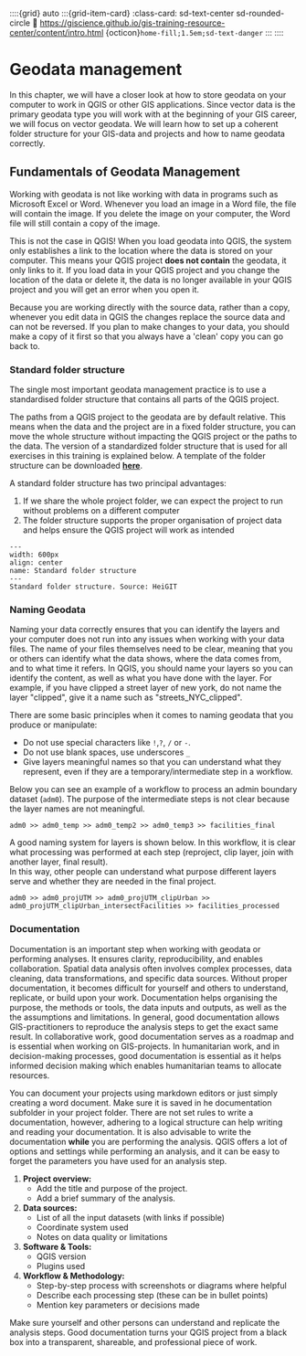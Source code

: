 ::::{grid} auto
:::{grid-item-card}
:class-card: sd-text-center sd-rounded-circle
:link: https://giscience.github.io/gis-training-resource-center/content/intro.html 
{octicon}`home-fill;1.5em;sd-text-danger`
:::
::::

# Geodata management

In this chapter, we will have a closer look at how to store geodata on your computer to work in 
QGIS or other GIS applications. 
Since vector data is the primary geodata type you will work with at the beginning 
of your GIS career, we will focus on vector geodata. We will learn how to set up a coherent 
folder structure for your GIS-data and projects and how to name geodata correctly. 

## Fundamentals of Geodata Management

Working with geodata is not like working with data in programs such as Microsoft 
Excel or Word. Whenever you load an image in a Word file, the file will contain 
the image. If you delete the image on your computer, the Word file will still 
contain a copy of the image. 

This is not the case in QGIS! When you load geodata into QGIS, the system only 
establishes a link to the location where the data is stored on your computer. 
This means your QGIS project __does not contain__ the geodata, it only links to 
it. If you load data in your QGIS project and you change the location of the 
data or delete it, the data is no longer available in your QGIS project and you 
will get an error when you open it. 

Because you are working directly with the source data, rather than a copy, 
whenever you edit data in QGIS the changes replace the source data and can not 
be reversed. If you plan to make changes to your data, you should make a copy of 
it first so that you always have a 'clean' copy you can go back to. 

### Standard folder structure

The single most important geodata management practice is to use a standardised 
folder structure that contains all parts of the QGIS project. 

The paths from a QGIS project to the geodata are by default relative. This means 
when the data and the project are in a fixed folder structure, you can move the 
whole structure without impacting the QGIS project or the paths to the data.
The version of a standardized folder structure that is used for all exercises 
in this training is explained below. A template of the folder structure can be 
downloaded [__here__](https://nexus.heigit.org/repository/gis-training-resource-center/Templates/GIS_project_folder_template.zip).

A standard folder structure has two principal advantages:

1. If we share the whole project folder, we can expect the project to run 
   without problems on a different computer
2. The folder structure supports the proper organisation of project data and 
   helps ensure the QGIS project will work as intended

```{figure} /fig/standard_folder_structure_new_2025.drawio.png
---
width: 600px
align: center
name: Standard folder structure
---
Standard folder structure. Source: HeiGIT
```

### Naming Geodata

Naming your data correctly ensures that you can identify the layers and your computer does not run into any issues 
when working with your data files. The name of your files themselves need to be clear, meaning that you or others 
can identify what the data shows, where the data comes from, and to what time it refers. In QGIS, you should name 
your layers so you can identify the content, as well as what you have done with the layer. For example, if you have 
clipped a street layer of new york, do not name the layer "clipped", give it a name such as "streets_NYC_clipped".

There are some basic principles when it comes to naming geodata that you produce 
or manipulate:

* Do not use special characters like `!`,`?`, `/` or `-`.
* Do not use blank spaces, use underscores `_`
* Give layers meaningful names so that you can understand what they represent, 
  even if they are a temporary/intermediate step in a workflow. 

Below you can see an example of a workflow to process an admin boundary dataset 
(`adm0`). The purpose of the intermediate steps is not clear because the layer 
names are not meaningful. 

`adm0 >> adm0_temp >> adm0_temp2 >> adm0_temp3 >> facilities_final`

A good naming system for layers is shown below. In this workflow, it is clear what 
processing was performed at each step (reproject, clip layer, join with another layer, 
final result).  
In this way, other people can understand what purpose different layers serve and 
whether they are needed in the final project.  

`adm0 >> adm0_projUTM >> adm0_projUTM_clipUrban >> adm0_projUTM_clipUrban_intersectFacilities >> facilities_processed`

### Documentation

Documentation is an important step when working with geodata or performing analyses. It ensures clarity, 
reproducibility, and enables collaboration. Spatial data analysis often involves complex processes, data cleaning, 
data transformations, and specific data sources. Without proper documentation, it becomes difficult for yourself and 
others to understand, replicate, or build upon your work. Documentation helps organising the purpose, the methods or 
tools, the data inputs and outputs, as well as the the assumptions and limitations. 
In general, good documentation allows GIS-practitioners to reproduce the analysis steps to get the exact same result. 
In collaborative work, good documentation serves as a roadmap and is essential when working on GIS-projects. In 
humanitarian work, and in decision-making processes, good documentation is essential as it helps informed decision 
making which enables humanitarian teams to allocate resources. 

You can document your projects using markdown editors or just simply creating a word document. Make sure it is saved 
in he documentation subfolder in your project folder. There are not set rules to write a documentation, however, 
adhering to a logical structure can help writing and reading your documentation. It is also advisable to write the 
documentation __while__ you are performing the analysis. QGIS offers a lot of options and settings while performing 
an analysis, and it can be easy to forget the parameters you have used for an analysis step. 

1. __Project overview:__
   - Add the title and purpose of the project.
   - Add a brief summary of the analysis.
2. __Data sources:__
   - List of all the input datasets (with links if possible)
   - Coordinate system used
   - Notes on data quality or limitations
3. __Software & Tools:__
   - QGIS version
   - Plugins used
4. __Workflow & Methodology:__
   - Step-by-step process with screenshots or diagrams where helpful
   - Describe each processing step (these can be in bullet points)
   - Mention key parameters or decisions made

Make sure yourself and other persons can understand and replicate the analysis steps. 
Good documentation turns your QGIS project from a black box into a transparent, shareable, and professional piece of work. 

